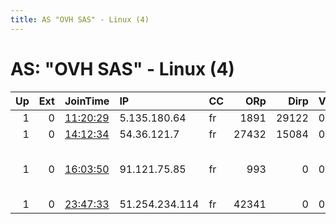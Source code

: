 ```yaml
---
title: AS "OVH SAS" - Linux (4)
---
```


# AS: "OVH SAS" - Linux (4)

|   Up |   Ext | JoinTime                                                                                            | IP             | CC   |   ORp |   Dirp | Version   | Contact                   | Nickname            |   eFamMembers |
|-----:|------:|:----------------------------------------------------------------------------------------------------|:---------------|:-----|------:|-------:|:----------|:--------------------------|:--------------------|--------------:|
|    1 |     0 | [11:20:29](https://metrics.torproject.org/rs.html#details/A7154828D40DBCAFF6A836DD1626CDDC96F34B7C) | 5.135.180.64   | fr   |  1891 |  29122 | 0.2.9.15  | None                      | Unnamed             |             1 |
|    1 |     0 | [14:12:34](https://metrics.torproject.org/rs.html#details/F8DB64045992683F206AD6CA6B8E3A9DC2111ABB) | 54.36.121.7    | fr   | 27432 |  15084 | 0.2.9.15  | None                      | Unnamed             |             1 |
|    1 |     0 | [16:03:50](https://metrics.torproject.org/rs.html#details/F9E32D4058F7F35E9BC4F1D8C3B2DAA0C4466660) | 91.121.75.85   | fr   |   993 |      0 | 0.2.9.15  | This relay named after: h | KagamineLenAiKotoba |             5 |
|    1 |     0 | [23:47:33](https://metrics.torproject.org/rs.html#details/1BBB41F9613E22BD9293D6A40FDE77FFDD96EFCA) | 51.254.234.114 | fr   | 42341 |      0 | 0.3.3.7   | None                      | Unnamed             |             1 |
